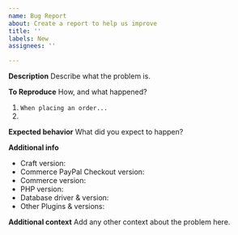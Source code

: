 ```yaml
---
name: Bug Report
about: Create a report to help us improve
title: ''
labels: New
assignees: ''

---
```


**Description**
Describe what the problem is.

**To Reproduce**
How, and what happened?
1. `When placing an order...`
2.

**Expected behavior**
What did you expect to happen?

**Additional info**
- Craft version:
- Commerce PayPal Checkout version:
- Commerce version:
- PHP version:
- Database driver & version:
- Other Plugins & versions:

**Additional context**
Add any other context about the problem here.
